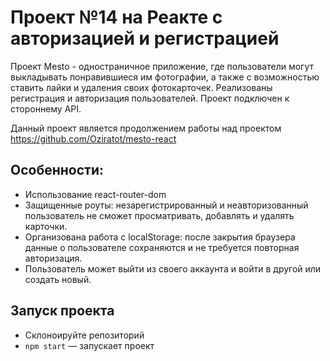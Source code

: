 # Проект №14 на Реакте с авторизацией и регистрацией

Проект Mesto - одностраничное приложение, где пользователи могут выкладывать понравившиеся им фотографии, а также с возможностью ставить лайки и удаления своих фотокарточек. Реализованы регистрация и авторизация пользователей. Проект подключен к стороннему API.  

Данный проект является продолжением работы над проектом https://github.com/Oziratot/mesto-react

## Особенности:
- Использование react-router-dom
- Защищенные роуты: незарегистрированный и неавторизованный пользователь не сможет просматривать, добавлять и удалять карточки. 
- Организована работа с localStorage: после закрытия браузера данные о пользователе сохраняются и не требуется повторная авторизация. 
- Пользователь может выйти из своего аккаунта и войти в другой или создать новый. 

## Запуск проекта
  
- Склоноируйте репозиторий
- `npm start` — запускает проект   
